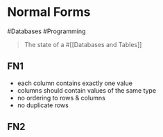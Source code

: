 # Normal Forms

#Databases #Programming

> The state of a #[[Databases and Tables]]

## FN1

- each column contains exactly one value
- columns should contain values of the same type
- no ordering to rows & columns
- no duplicate rows

## FN2
